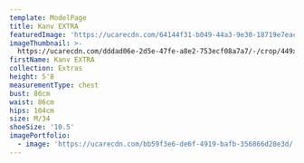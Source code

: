 ```yaml
---
template: ModelPage
title: Kanv EXTRA
featuredImage: 'https://ucarecdn.com/64144f31-b049-44a3-9e30-18719e7eac1b/'
imageThumbnail: >-
  https://ucarecdn.com/dddad06e-2d5e-47fe-a8e2-753ecf08a7a7/-/crop/449x595/41,94/-/preview/
firstName: Kanv EXTRA
collection: Extras
height: 5'8
measurementType: chest
bust: 86cm
waist: 86cm
hips: 104cm
size: M/34
shoeSize: '10.5'
imagePortfolio:
  - image: 'https://ucarecdn.com/bb59f3e6-de6f-4919-bafb-356866d28e3d/'
---
```


